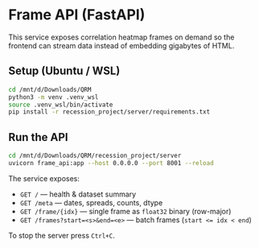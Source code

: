 # Frame API (FastAPI)

This service exposes correlation heatmap frames on demand so the frontend can
stream data instead of embedding gigabytes of HTML.

## Setup (Ubuntu / WSL)

```bash
cd /mnt/d/Downloads/QRM
python3 -m venv .venv_wsl
source .venv_wsl/bin/activate
pip install -r recession_project/server/requirements.txt
```

## Run the API

```bash
cd /mnt/d/Downloads/QRM/recession_project/server
uvicorn frame_api:app --host 0.0.0.0 --port 8001 --reload
```

The service exposes:

- `GET /` — health & dataset summary
- `GET /meta` — dates, spreads, counts, dtype
- `GET /frame/{idx}` — single frame as `float32` binary (row-major)
- `GET /frames?start=<s>&end=<e>` — batch frames (`start <= idx < end`)

To stop the server press `Ctrl+C`.
